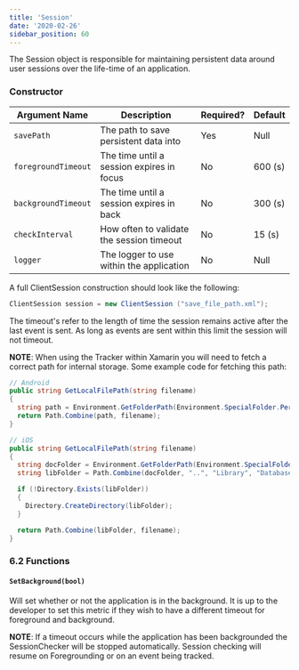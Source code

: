 ```yaml
---
title: 'Session'
date: '2020-02-26'
sidebar_position: 60
---
```


The Session object is responsible for maintaining persistent data around user sessions over the life-time of an application.

### Constructor

| **Argument Name**   | **Description**                           | **Required?** | **Default** |
| ------------------- | ----------------------------------------- | ------------- | ----------- |
| `savePath`          | The path to save persistent data into     | Yes           | Null        |
| `foregroundTimeout` | The time until a session expires in focus | No            | 600 (s)     |
| `backgroundTimeout` | The time until a session expires in back  | No            | 300 (s)     |
| `checkInterval`     | How often to validate the session timeout | No            | 15 (s)      |
| `logger`            | The logger to use within the application  | No            | Null        |

A full ClientSession construction should look like the following:

```csharp
ClientSession session = new ClientSession ("save_file_path.xml");
```

The timeout's refer to the length of time the session remains active after the last event is sent. As long as events are sent within this limit the session will not timeout.

**NOTE**: When using the Tracker within Xamarin you will need to fetch a correct path for internal storage. Some example code for fetching this path:

```csharp
// Android
public string GetLocalFilePath(string filename)
{
  string path = Environment.GetFolderPath(Environment.SpecialFolder.Personal);
  return Path.Combine(path, filename);
}

// iOS
public string GetLocalFilePath(string filename)
{
  string docFolder = Environment.GetFolderPath(Environment.SpecialFolder.Personal);
  string libFolder = Path.Combine(docFolder, "..", "Library", "Databases");

  if (!Directory.Exists(libFolder))
  {
    Directory.CreateDirectory(libFolder);
  }

  return Path.Combine(libFolder, filename);
}
```

### [](https://github.com/snowplow/snowplow/wiki/.NET-Tracker#62-functions)6.2 Functions

#### `SetBackground(bool)`

Will set whether or not the application is in the background. It is up to the developer to set this metric if they wish to have a different timeout for foreground and background.

**NOTE**: If a timeout occurs while the application has been backgrounded the SessionChecker will be stopped automatically. Session checking will resume on Foregrounding or on an event being tracked.
